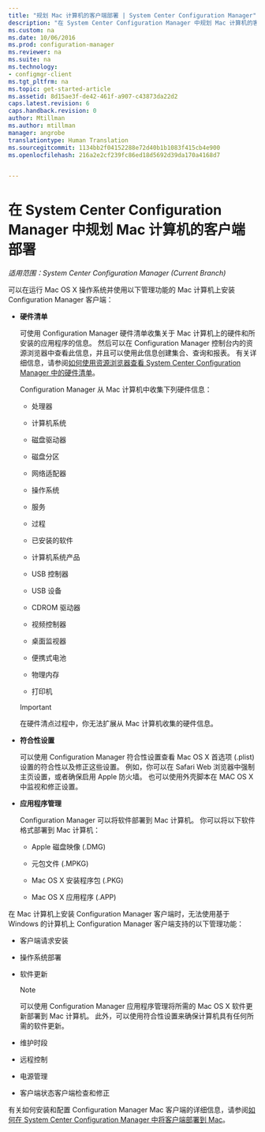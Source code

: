 ```yaml
---
title: "规划 Mac 计算机的客户端部署 | System Center Configuration Manager"
description: "在 System Center Configuration Manager 中规划 Mac 计算机的客户端部署。"
ms.custom: na
ms.date: 10/06/2016
ms.prod: configuration-manager
ms.reviewer: na
ms.suite: na
ms.technology:
- configmgr-client
ms.tgt_pltfrm: na
ms.topic: get-started-article
ms.assetid: 8d15ae3f-de42-461f-a907-c43873da22d2
caps.latest.revision: 6
caps.handback.revision: 0
author: Mtillman
ms.author: mtillman
manager: angrobe
translationtype: Human Translation
ms.sourcegitcommit: 1134bb2f04152288e72d40b1b1083f415cb4e900
ms.openlocfilehash: 216a2e2cf239fc86ed18d5692d39da170a4168d7


---
```

# <a name="planning-for-client-deployment-to-mac-computers-in-system-center-configuration-manager"></a>在 System Center Configuration Manager 中规划 Mac 计算机的客户端部署

*适用范围：System Center Configuration Manager (Current Branch)*

可以在运行 Mac OS X 操作系统并使用以下管理功能的 Mac 计算机上安装 Configuration Manager 客户端：  

-   **硬件清单**  

     可使用 Configuration Manager 硬件清单收集关于 Mac 计算机上的硬件和所安装的应用程序的信息。 然后可以在 Configuration Manager 控制台内的资源浏览器中查看此信息，并且可以使用此信息创建集合、查询和报表。 有关详细信息，请参阅[如何使用资源浏览器查看 System Center Configuration Manager 中的硬件清单](../../../../core/clients/manage/inventory/use-resource-explorer-to-view-hardware-inventory.md)。  

     Configuration Manager 从 Mac 计算机中收集下列硬件信息：  

    -   处理器  

    -   计算机系统  

    -   磁盘驱动器  

    -   磁盘分区  

    -   网络适配器  

    -   操作系统  

    -   服务  

    -   过程  

    -   已安装的软件  

    -   计算机系统产品  

    -   USB 控制器  

    -   USB 设备  

    -   CDROM 驱动器  

    -   视频控制器  

    -   桌面监视器  

    -   便携式电池  

    -   物理内存  

    -   打印机  

    > [!IMPORTANT]  
    >  在硬件清点过程中，你无法扩展从 Mac 计算机收集的硬件信息。  

-   **符合性设置**  

     可以使用 Configuration Manager 符合性设置查看 Mac OS X 首选项 (.plist) 设置的符合性以及修正这些设置。 例如，你可以在 Safari Web 浏览器中强制主页设置，或者确保启用 Apple 防火墙。 也可以使用外壳脚本在 MAC OS X 中监视和修正设置。  

-   **应用程序管理**  

     Configuration Manager 可以将软件部署到 Mac 计算机。 你可以将以下软件格式部署到 Mac 计算机：  

    -   Apple 磁盘映像 (.DMG)  

    -   元包文件 (.MPKG)  

    -   Mac OS X 安装程序包 (.PKG)  

    -   Mac OS X 应用程序 (.APP)  

 在 Mac 计算机上安装 Configuration Manager 客户端时，无法使用基于 Windows 的计算机上 Configuration Manager 客户端支持的以下管理功能：  

-   客户端请求安装  

-   操作系统部署  

-   软件更新  

    > [!NOTE]  
    >  可以使用 Configuration Manager 应用程序管理将所需的 Mac OS X 软件更新部署到 Mac 计算机。 此外，可以使用符合性设置来确保计算机具有任何所需的软件更新。  

-   维护时段  

-   远程控制  

-   电源管理  

-   客户端状态客户端检查和修正  

 有关如何安装和配置 Configuration Manager Mac 客户端的详细信息，请参阅[如何在 System Center Configuration Manager 中将客户端部署到 Mac](../../../../core/clients/deploy/deploy-clients-to-macs.md)。



<!--HONumber=Nov16_HO1-->


